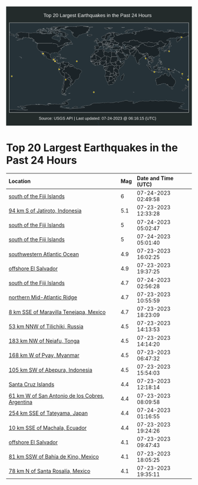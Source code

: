 ![Map](./map.png)

# Top 20 Largest Earthquakes in the Past 24 Hours

| Location | Mag | Date and Time (UTC) |
|:---|:---|:---|
| [south of the Fiji Islands](https://earthquake.usgs.gov/earthquakes/eventpage/us7000khw8) | 6 | 07-24-2023 02:49:58 |
| [94 km S of Jatiroto, Indonesia](https://earthquake.usgs.gov/earthquakes/eventpage/us7000khss) | 5.1 | 07-23-2023 12:33:28 |
| [south of the Fiji Islands](https://earthquake.usgs.gov/earthquakes/eventpage/us7000khx0) | 5 | 07-24-2023 05:02:47 |
| [south of the Fiji Islands](https://earthquake.usgs.gov/earthquakes/eventpage/us7000khwz) | 5 | 07-24-2023 05:01:40 |
| [southwestern Atlantic Ocean](https://earthquake.usgs.gov/earthquakes/eventpage/us7000khty) | 4.9 | 07-23-2023 16:02:25 |
| [offshore El Salvador](https://earthquake.usgs.gov/earthquakes/eventpage/us7000khus) | 4.9 | 07-23-2023 19:37:25 |
| [south of the Fiji Islands](https://earthquake.usgs.gov/earthquakes/eventpage/us7000khx3) | 4.7 | 07-24-2023 02:56:28 |
| [northern Mid-Atlantic Ridge](https://earthquake.usgs.gov/earthquakes/eventpage/us7000khsg) | 4.7 | 07-23-2023 10:55:59 |
| [8 km SSE of Maravilla Tenejapa, Mexico](https://earthquake.usgs.gov/earthquakes/eventpage/us7000khuf) | 4.7 | 07-23-2023 18:23:09 |
| [53 km NNW of Tilichiki, Russia](https://earthquake.usgs.gov/earthquakes/eventpage/us7000khtk) | 4.5 | 07-23-2023 14:13:53 |
| [183 km NW of Neiafu, Tonga](https://earthquake.usgs.gov/earthquakes/eventpage/us7000khtl) | 4.5 | 07-23-2023 14:14:20 |
| [168 km W of Pyay, Myanmar](https://earthquake.usgs.gov/earthquakes/eventpage/us7000khrq) | 4.5 | 07-23-2023 06:47:32 |
| [105 km SW of Abepura, Indonesia](https://earthquake.usgs.gov/earthquakes/eventpage/us7000khtw) | 4.5 | 07-23-2023 15:54:03 |
| [Santa Cruz Islands](https://earthquake.usgs.gov/earthquakes/eventpage/us7000khsr) | 4.4 | 07-23-2023 12:18:14 |
| [61 km W of San Antonio de los Cobres, Argentina](https://earthquake.usgs.gov/earthquakes/eventpage/us7000khrv) | 4.4 | 07-23-2023 08:09:58 |
| [254 km SSE of Tateyama, Japan](https://earthquake.usgs.gov/earthquakes/eventpage/us7000khvz) | 4.4 | 07-24-2023 01:16:55 |
| [10 km SSE of Machala, Ecuador](https://earthquake.usgs.gov/earthquakes/eventpage/us7000khun) | 4.4 | 07-23-2023 19:24:26 |
| [offshore El Salvador](https://earthquake.usgs.gov/earthquakes/eventpage/us7000khs9) | 4.1 | 07-23-2023 09:47:43 |
| [81 km SSW of Bahía de Kino, Mexico](https://earthquake.usgs.gov/earthquakes/eventpage/us7000khud) | 4.1 | 07-23-2023 18:05:25 |
| [78 km N of Santa Rosalía, Mexico](https://earthquake.usgs.gov/earthquakes/eventpage/us7000khur) | 4.1 | 07-23-2023 19:35:11 |

